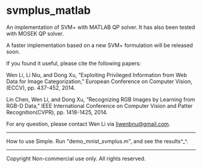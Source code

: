 # svmplus_matlab
An implementation of SVM+ with MATLAB QP solver. It has also been tested with MOSEK QP solver. 

A faster implementation based on a new SVM+ formulation will be released soon. 

If you found it useful, please cite the following papers:

Wen Li, Li Niu, and Dong Xu, “Exploiting Privileged Information from Web Data for Image Categorization,” European Conference on Computer Vision,(ECCV), pp. 437-452, 2014.

Lin Chen, Wen Li, and Dong Xu, “Recognizing RGB Images by Learning from RGB-D Data,” IEEE International Conference on Computer Vision and Patter Recognition(CVPR), pp. 1418-1425, 2014.

For any question, please contact Wen Li via liwenbnu@gmail.com. 

------------------------
How to use
Simple. Run "demo_mnist_svmplus.m", and see the results^_^.

------------------------
Copyright
Non-commercial use only. All rights reserved. 
